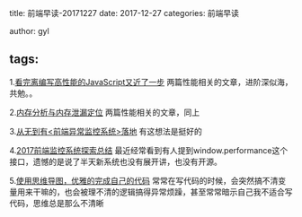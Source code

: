 title: 前端早读-20171227
date: 2017-12-27
categories: 前端早读

author: gyl

tags:
-----
1.[看完离编写高性能的JavaScript又近了一步](https://segmentfault.com/a/1190000012283254)
两篇性能相关的文章，进阶深似海，共勉。。

2.[内存分析与内存泄漏定位](https://juejin.im/post/59fbdb46f265da4321536565)
两篇性能相关的文章，同上

3.[从无到有<前端异常监控系统>落地](https://juejin.im/post/5a3dca226fb9a04515441686)
有这想法是挺好的

4.[2017前端监控系统探索总结](https://juejin.im/post/5a3e121451882533f01ec66d)
最近经常看到有人提到window.performance这个接口，遗憾的是说了半天新系统也没有展开讲，也没有开源。

5.[使用思维导图，优雅的完成自己的代码](https://segmentfault.com/a/1190000012435669)
常常在写代码的时候，会突然搞不清变量用来干嘛的，也会被理不清的逻辑搞得异常烦躁，甚至常常暗示自己我不适合写代码，思维总是那么不清晰



